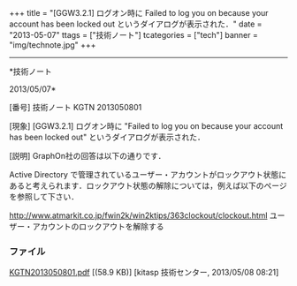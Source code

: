 ﻿+++
title = "[GGW3.2.1] ログオン時に Failed to log you on because your account has been locked out というダイアログが表示された．"
date = "2013-05-07"
ttags = ["技術ノート"]
tcategories = ["tech"]
banner = "img/technote.jpg"
+++

-----------------------------------------------------------------------------------------------------------------------------

*技術ノート

2013/05/07*


[番号]
技術ノート KGTN 2013050801

[現象]
[GGW3.2.1] ログオン時に "Failed to log you on because your account has
been locked out" というダイアログが表示された．

[説明]
GraphOn社の回答は以下の通りです．

Active Directory
で管理されているユーザー・アカウントがロックアウト状態にあると考えられます．ロックアウト状態の解除については，例えば以下のページを参照して下さい．

<http://www.atmarkit.co.jp/fwin2k/win2ktips/363clockout/clockout.html>
ユーザー・アカウントのロックアウトを解除する


### ファイル





[KGTN2013050801.pdf](http://techreport.kitasp.net/attachments/download/1329/KGTN2013050801.pdf)
 [(58.9 KB)] [kitasp 技術センター, 2013/05/08
08:21]

